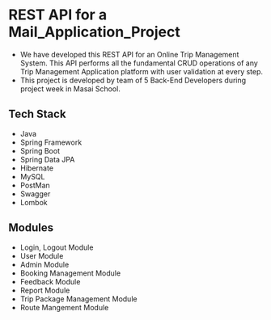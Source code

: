 # REST API for a Mail_Application_Project

- We have developed this REST API for an Online Trip Management System. This API performs all the fundamental CRUD operations of any Trip Management Application platform with user validation at every step.
- This project is developed by team of 5 Back-End Developers during project week in Masai School.

## Tech Stack

- Java
- Spring Framework
- Spring Boot
- Spring Data JPA
- Hibernate
- MySQL
- PostMan
- Swagger
- Lombok

## Modules

- Login, Logout Module
- User Module
- Admin Module
- Booking Management Module
- Feedback Module
- Report Module
- Trip Package Management Module
- Route Mangement Module
